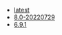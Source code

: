 <!-- 这里是应用的【Tag】信息，通过命令维护，详情参考：https://github.com/quicklyon/doc-toolkit -->

- [latest](https://www.zdoo.com/download/zdoo8.0-392.html)
- [8.0-20220729](https://www.zdoo.com/download/zdoo8.0-392.html)
- [6.9.1](https://www.zdoo.com/dynamic/zdoo6.9.1-390.html)